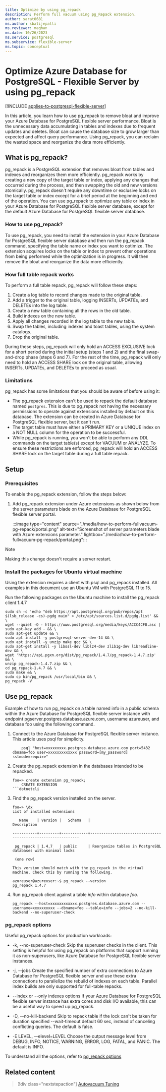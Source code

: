 ```yaml
---
title: Optimize by using pg_repack
description: Perform full vacuum using pg_Repack extension.
author: sarat0681
ms.author: sbalijepalli
ms.reviewer: maghan
ms.date: 10/26/2023
ms.service: postgresql
ms.subservice: flexible-server
ms.topic: conceptual
---
```


# Optimize Azure Database for PostgreSQL - Flexible Server by using pg_repack

[!INCLUDE [applies-to-postgresql-flexible-server](../includes/applies-to-postgresql-flexible-server.md)]

In this article, you learn how to use pg_repack to remove bloat and improve your Azure Database for PostgreSQL flexible server performance. Bloat is the unnecessary data accumulating in tables and indexes due to frequent updates and deletes. Bloat can cause the database size to grow larger than expected and affect query performance. Using pg_repack, you can reclaim the wasted space and reorganize the data more efficiently.

## What is pg_repack?

pg_repack is a PostgreSQL extension that removes bloat from tables and indexes and reorganizes them more efficiently. pg_repack works by creating a new copy of the target table or index, applying any changes that occurred during the process, and then swapping the old and new versions atomically. pg_repack doesn't require any downtime or exclusive locks on the target table or index except for a brief period at the beginning and end of the operation. You can use pg_repack to optimize any table or index in your Azure Database for PostgreSQL flexible server database, except for the default Azure Database for PostgreSQL flexible server database.

### How to use pg_repack?

To use pg_repack, you need to install the extension in your Azure Database for PostgreSQL flexible server database and then run the pg_repack command, specifying the table name or index you want to optimize. The extension acquires locks on the table or index to prevent other operations from being performed while the optimization is in progress. It will then remove the bloat and reorganize the data more efficiently.

### How full table repack works

To perform a full table repack, pg_repack will follow these steps:

1.    Create a log table to record changes made to the original table.
2.    Add a trigger to the original table, logging INSERTs, UPDATEs, and DELETEs into the log table.
3.    Create a new table containing all the rows in the old table.
4.    Build indexes on the new table.
5.    Apply all changes recorded in the log table to the new table.
6.    Swap the tables, including indexes and toast tables, using the system catalogs.
7.    Drop the original table. 

During these steps, pg_repack will only hold an ACCESS EXCLUSIVE lock for a short period during the initial setup (steps 1 and 2) and the final swap-and-drop phase (steps 6 and 7). For the rest of the time, pg_repack will only need to hold an ACCESS SHARE lock on the original table, allowing INSERTs, UPDATEs, and DELETEs to proceed as usual.

### Limitations

pg_repack has some limitations that you should be aware of before using it:

-  The pg_repack extension can't be used to repack the default database named `postgres`. This is due to pg_repack not having the necessary permissions to operate against extensions installed by default on this database. The extension can be created in Azure Database for PostgreSQL flexible server, but it can't run.
-  The target table must have either a PRIMARY KEY or a UNIQUE index on a NOT NULL column for the operation to be successful.
-  While pg_repack is running, you won't be able to perform any DDL commands on the target table(s) except for VACUUM or ANALYZE. To ensure these restrictions are enforced, pg_repack will hold an ACCESS SHARE lock on the target table during a
     full table repack.

## Setup

### Prerequisites

To enable the pg_repack extension, follow the steps below:

1. Add pg_repack extension under Azure extensions as shown below from the server parameters blade on the Azure Database for PostgreSQL flexible server portal.

   :::image type="content" source="./media/how-to-perform-fullvacuum-pg-repack/portal.png" alt-text="Screenshot of server parameters blade with Azure extensions parameter." lightbox="./media/how-to-perform-fullvacuum-pg-repack/portal.png":::

> [!NOTE]  
> Making this change doesn't require a server restart.

### Install the packages for Ubuntu virtual machine

Using the extension requires a client with psql and pg_repack installed. All examples in this document use an Ubuntu VM with PostgreSQL 11 to 15.

Run the following packages on the Ubuntu machine to install the pg_repack client 1.4.7

```psql
sudo sh -c 'echo "deb https://apt.postgresql.org/pub/repos/apt $(lsb_release -cs)-pgdg main" > /etc/apt/sources.list.d/pgdg.list' && \
wget --quiet -O - https://www.postgresql.org/media/keys/ACCC4CF8.asc | sudo apt-key add - && \
sudo apt-get update && \
sudo apt install -y postgresql-server-dev-14 && \
sudo apt install -y unzip make gcc && \
sudo apt-get install -y libssl-dev liblz4-dev zlib1g-dev libreadline-dev && \
wget 'https://api.pgxn.org/dist/pg_repack/1.4.7/pg_repack-1.4.7.zip' && \
unzip pg_repack-1.4.7.zip && \
cd pg_repack-1.4.7 && \
sudo make && \
sudo cp bin/pg_repack /usr/local/bin && \
pg_repack -V
```

## Use pg_repack

Example of how to run pg_repack on a table named info in a public schema within the Azure Database for PostgreSQL flexible server instance with endpoint pgserver.postgres.database.azure.com, username azureuser, and database foo using the following command.

1. Connect to the Azure Database for PostgreSQL flexible server instance. This article uses psql for simplicity.

    ```psql
        psql "host=xxxxxxxxx.postgres.database.azure.com port=5432 dbname=foo user=xxxxxxxxxxxxx password=[my_password] sslmode=require"
    ```
2. Create the pg_repack extension in the databases intended to be repacked.

    ```psql
    foo=> create extension pg_repack;
        CREATE EXTENSION
    ```dotnetcli

3. Find the pg_repack version installed on the server.

    ```psql
    foo=> \dx
    List of installed extensions

       Name    | Version |   Schema   |                         Description
 
    -----------+---------+------------+--------------------------------------------------------------
    
     pg_repack | 1.4.7   | public     | Reorganize tables in PostgreSQL databases with minimal locks
    
     (one row)
    
    This version should match with the pg_repack in the virtual machine. Check this by running the following.
    
    azureuser@azureuser:~$ pg_repack --version
    pg_repack 1.4.7
    ```

4. Run pg_repack client against a table *info* within database *foo*.

    ```psql
    pg_repack --host=xxxxxxxxxxxx.postgres.database.azure.com --username=xxxxxxxxxx --dbname=foo --table=info --jobs=2 --no-kill-backend --no-superuser-check
    ```

### pg_repack options

Useful pg_repack options for production workloads:

- -k, --no-superuser-check
    Skip the superuser checks in the client. This setting is helpful for using pg_repack on platforms that support running it as non-superusers, like Azure Database for PostgreSQL flexible server instances.

- -j, --jobs
    Create the specified number of extra connections to Azure Database for PostgreSQL flexible server and use these extra connections to parallelize the rebuild of indexes on each table. Parallel index builds are only supported for full-table repacks.

- --index or --only indexes options
    If your Azure Database for PostgreSQL flexible server instance has extra cores and disk I/O available, this can be a useful way to speed up pg_repack.

- -D, --no-kill-backend
    Skip to repack table if the lock can't be taken for duration specified --wait-timeout default 60 sec, instead of canceling conflicting queries. The default is false.

- -E LEVEL, --elevel=LEVEL
    Choose the output message level from DEBUG, INFO, NOTICE, WARNING, ERROR, LOG, FATAL, and PANIC. The default is INFO.

To understand all the options, refer to [pg_repack options](https://reorg.github.io/pg_repack/)

## Related content

> [!div class="nextstepaction"]
> [Autovacuum Tuning](how-to-high-cpu-utilization.md)
